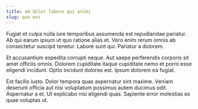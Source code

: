 ```yaml
---
title: ad dolor labore qui animi
slug: quo eos
---
```


Fugiat et culpa nulla iure temporibus assumenda est repudiandae pariatur. Ab qui earum ipsum ut quo ratione alias et. Vero enim rerum omnis ab consectetur suscipit tenetur. Labore sunt qui. Pariatur a dolorem.

Et accusantium expedita corrupti neque. Aut saepe perferendis corporis sit amet officiis omnis. Dolorem cupiditate itaque cupiditate nemo et porro esse eligendi incidunt. Optio incidunt dolores est. Ipsum dolorem ea fugiat.

Est facilis iusto. Dolor tempora quas aspernatur sint maxime. Veniam deserunt officia aut nisi voluptatum possimus autem ducimus odit. Aspernatur a et. Ut explicabo nisi eligendi quas. Sapiente error molestias ex quae voluptas ut.
